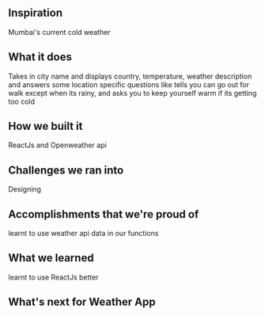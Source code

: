 ## Inspiration
Mumbai's current cold weather
## What it does
Takes in city name and displays country, temperature, weather description and answers some location specific questions like tells you can go out for walk except when its rainy, and asks you to keep yourself warm if its getting too cold
## How we built it
ReactJs and Openweather api
## Challenges we ran into
Designing
## Accomplishments that we're proud of
learnt to use weather api data in our functions
## What we learned
learnt to use ReactJs better
## What's next for Weather App
